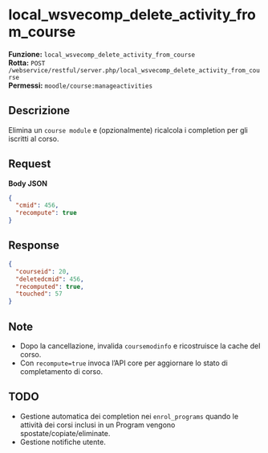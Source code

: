 
# local_wsvecomp_delete_activity_from_course

**Funzione:** `local_wsvecomp_delete_activity_from_course`  
**Rotta:** `POST /webservice/restful/server.php/local_wsvecomp_delete_activity_from_course`  
**Permessi:** `moodle/course:manageactivities`

## Descrizione
Elimina un `course module` e (opzionalmente) ricalcola i completion per gli iscritti al corso.

## Request
**Body JSON**
```json
{
  "cmid": 456,
  "recompute": true
}
```

## Response
```json
{
  "courseid": 20,
  "deletedcmid": 456,
  "recomputed": true,
  "touched": 57
}
```

## Note
- Dopo la cancellazione, invalida `coursemodinfo` e ricostruisce la cache del corso.
- Con `recompute=true` invoca l’API core per aggiornare lo stato di completamento di corso.

## TODO
- Gestione automatica dei completion nei `enrol_programs` quando le attività dei corsi inclusi in un Program vengono spostate/copiate/eliminate.
- Gestione notifiche utente.